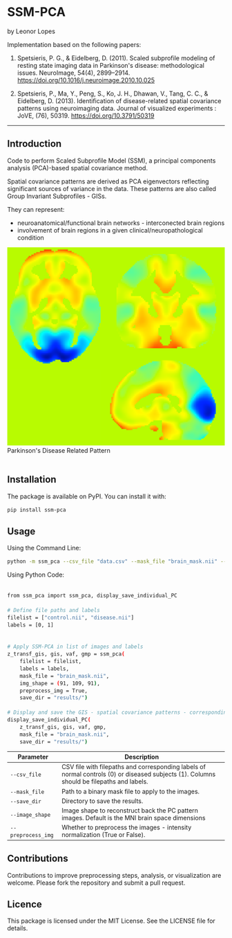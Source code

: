 # SSM-PCA

by Leonor Lopes


Implementation based on the following papers: 

1. Spetsieris, P. G., & Eidelberg, D. (2011). Scaled subprofile modeling of resting state imaging data in Parkinson's disease: methodological issues. NeuroImage, 54(4), 2899–2914. https://doi.org/10.1016/j.neuroimage.2010.10.025

2. Spetsieris, P., Ma, Y., Peng, S., Ko, J. H., Dhawan, V., Tang, C. C., & Eidelberg, D. (2013). Identification of disease-related spatial covariance patterns using neuroimaging data. Journal of visualized experiments : JoVE, (76), 50319. https://doi.org/10.3791/50319

----- 

<p>

## Introduction

Code to perform Scaled Subprofile Model (SSM), a principal components analysis (PCA)-based spatial covariance method.

Spatial covariance patterns are derived as PCA eigenvectors reflecting significant sources of variance in the data. These patterns are also called Group Invariant Subprofiles - GISs.

They can represent:
- neuroanatomical/functional brain networks - interconected brain regions
- involvement of brain regions in a given clinical/neuropathological condition

<img src="https://github.com/lopes-leonor/Scaled-Subprofile-Model/blob/main/images/PC_0.png" width="800" alt="Parkinson's Disease Related Pattern">
Parkinson's Disease Related Pattern<br>
<br>


## Installation

The package is available on PyPI. You can install it with:

```bash
pip install ssm-pca
```

## Usage

Using the Command Line:

```bash
python -m ssm_pca --csv_file "data.csv" --mask_file "brain_mask.nii" --save_dir "results/" --image_shape "(91,109,91)" --preprocess_img True

```

Using Python Code:

```bash

from ssm_pca import ssm_pca, display_save_individual_PC

# Define file paths and labels
filelist = ["control.nii", "disease.nii"]
labels = [0, 1]


# Apply SSM-PCA in list of images and labels   
z_transf_gis, gis, vaf, gmp = ssm_pca(
    filelist = filelist, 
    labels = labels,
    mask_file = "brain_mask.nii", 
    img_shape = (91, 109, 91),
    preprocess_img = True, 
    save_dir = "results/")

# Display and save the GIS - spatial covariance patterns - corresponding to each PC (with Vaf > 5%)
display_save_individual_PC(
    z_transf_gis, gis, vaf, gmp, 
    mask_file = "brain_mask.nii",
    save_dir = "results/")

```


| Parameter         | Description                                                        |
|-------------------|--------------------------------------------------------------------|
| `--csv_file`      | CSV file with filepaths and corresponding labels of normal controls (0) or diseased subjects (1). Columns should be filepaths and labels.                 |
| `--mask_file`     | Path to a binary mask file to apply to the images.                |
| `--save_dir`      | Directory to save the results.                                    |
| `--image_shape`   | Image shape to reconstruct back the PC pattern images. Default is the MNI brain space dimensions                      |
| `--preprocess_img`| Whether to preprocess the images - intensity normalization (True or False).                 |


## Contributions
Contributions to improve preprocessing steps, analysis, or visualization are welcome. Please fork the repository and submit a pull request.


## Licence
This package is licensed under the MIT License. See the LICENSE file for details.
